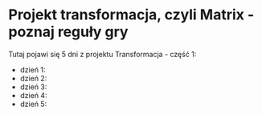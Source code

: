 # Projekt transformacja, czyli Matrix - poznaj reguły gry

Tutaj pojawi się 5 dni z projektu Transformacja - część 1:
- dzień 1:
- dzień 2:
- dzień 3:
- dzień 4:
- dzień 5:
